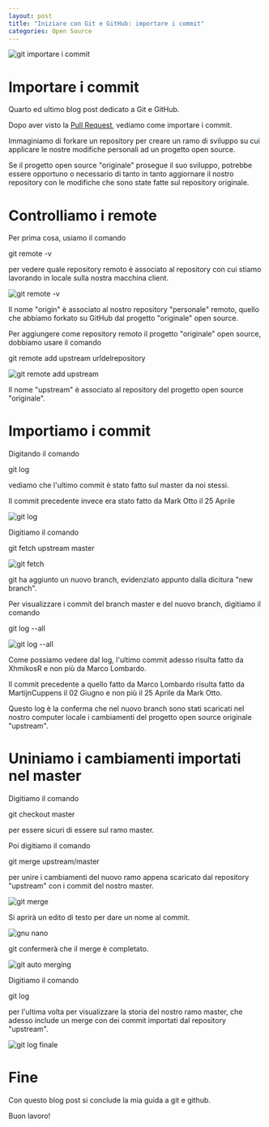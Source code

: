 ```yaml
---
layout: post
title: "Iniziare con Git e GitHub: importare i commit"
categories: Open Source
---
```


![git importare i commit](/blog/images/git-github.jpg)

# Importare i commit

Quarto ed ultimo blog post dedicato a Git e GitHub.

Dopo aver visto la [Pull Request](https://marcolombardo.com/blog/open/source/2019/03/13/iniziare-con-git-e-github-la-pull-request.html), vediamo come importare i commit.

Immaginiamo di forkare un repository per creare un ramo di sviluppo su cui applicare le nostre modifiche personali ad un progetto open source.

Se il progetto open source "originale" prosegue il suo sviluppo, potrebbe essere opportuno o necessario di tanto in tanto aggiornare il nostro repository con le modifiche che sono state fatte sul repository originale.

# Controlliamo i remote

Per prima cosa, usiamo il comando 

git remote -v

per vedere quale repository remoto è associato al repository con cui stiamo lavorando in locale sulla nostra macchina client.

![git remote -v](/blog/images/r-git-remote-v.jpg)

Il nome "origin" è associato al nostro repository "personale" remoto, quello che abbiamo forkato su GitHub dal progetto "originale" open source.

Per aggiungere come repository remoto il progetto "originale" open source, dobbiamo usare il comando

git remote add upstream urldelrepository

![git remote add upstream](/blog/images/r-git-remote-add-upstream.jpg)

Il nome "upstream" è associato al repository del progetto open source "originale".

# Importiamo i commit

Digitando il comando 

git log 

vediamo che l'ultimo commit è stato fatto sul master da noi stessi.  

Il commit precedente invece era stato fatto da Mark Otto il 25 Aprile

![git log](/blog/images/r-git-log.jpg)

Digitiamo il comando 

git fetch upstream master

![git fetch](/blog/images/r-git-fetch.jpg)

git ha aggiunto un nuovo branch, evidenziato appunto dalla dicitura "new branch".

Per visualizzare i commit del branch master e del nuovo branch, digitiamo il comando

git log --all

![git log --all](/blog/images/r-git-log--all.jpg)

Come possiamo vedere dal log, l'ultimo commit adesso risulta fatto da XhmikosR e non più da Marco Lombardo.

Il commit precedente a quello fatto da Marco Lombardo risulta fatto da MartijnCuppens il 02 Giugno e non più il 25 Aprile da Mark Otto.

Questo log è la conferma che nel nuovo branch sono stati scaricati nel nostro computer locale i cambiamenti del progetto open source originale "upstream".


# Uniniamo i cambiamenti importati nel master

Digitiamo il comando

git checkout master

per essere sicuri di essere sul ramo master.

Poi digitiamo il comando 

git merge upstream/master

per unire i cambiamenti del nuovo ramo appena scaricato dal repository "upstream" con i commit del nostro master.

![git merge](/blog/images/r-git-merge.jpg)

Si aprirà un edito di testo per dare un nome al commit.

![gnu nano](/blog/images/r-gnu-nano.jpg)

git confermerà che il merge è completato.

![git auto merging](/blog/images/r-git-auto-merging.jpg)

Digitiamo il comando 

git log 

per l'ultima volta per visualizzare la storia del nostro ramo master, che adesso include un merge con dei commit importati dal repository "upstream". 

![git log finale](/blog/images/r-git-log-finale.jpg)

# Fine

Con questo blog post si conclude la mia guida a git e github.

Buon lavoro!
